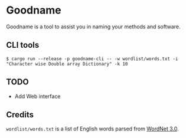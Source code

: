 # Goodname

Goodname is a tool to assist you in naming your methods and software.

## CLI tools

```
$ cargo run --release -p goodname-cli -- -w wordlist/words.txt -i "Character wise Double array Dictionary" -k 10
```

## TODO

 - Add Web interface

## Credits

`wordlist/words.txt` is a list of English words parsed from [WordNet 3.0](https://wordnet.princeton.edu/license-and-commercial-use).

